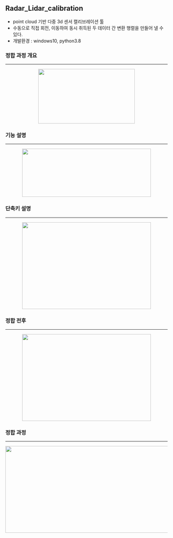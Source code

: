 ## Radar_Lidar_calibration
- point cloud 기반 다중 3d 센서 캘리브레이션 툴
- 수동으로 직접 회전, 이동하여 동시 취득된 두 데이터 간 변환 행렬을 만들어 낼 수 있다.
- 개발환경 : windows10, python3.8


### 정합 과정 개요
---
<p align="center">
	<img src="https://github.com/lucas-korea/adas_sensor_project/assets/57425658/207c0f20-ad98-45ea-9f2d-de5962a93a7d"  width="300" height="170">
<p>

### 기능 설명 
---
<p align="center">
	<img src="https://github.com/lucas-korea/adas_sensor_project/assets/57425658/5279b5b2-5eb7-4596-9d71-d2634a77af4a" width="400" height="150">
	
<p>

### 단축키 설명
---
<p align="center">
	<img src="https://github.com/lucas-korea/adas_sensor_project/assets/57425658/0d2b83c9-de5d-4771-b0fd-da7ce3141b6c" width="400" height="270">
<p>

### 정합 전후
---
<p align="center">
	<img src="https://github.com/lucas-korea/adas_sensor_project/assets/57425658/9c730476-b0fe-479e-bc6b-071f79dcd427" width="400" height="270">
<p>

### 정합 과정
---
<p align="center">
	<img src="https://github.com/lucas-korea/adas_sensor_project/assets/57425658/ac1d2cae-2a21-4871-84c9-5b3368a1b66b" width="700" height="270">
<p>
